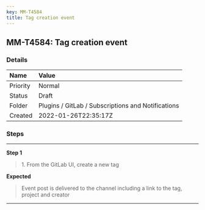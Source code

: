 ```yaml
---
key: MM-T4584
title: Tag creation event
---
```


## MM-T4584: Tag creation event

### Details

| Name     | Value                                              |
| :------- | :------------------------------------------------- |
| Priority | Normal                                             |
| Status   | Draft                                              |
| Folder   | Plugins / GitLab / Subscriptions and Notifications |
| Created  | 2022-01-26T22:35:17Z                               |

### Steps

<hr/>

**Step 1**

> <article>1. From the GitLab UI, create a new tag</article>

**Expected**

> <article>Event post is delivered to the channel including a link to the tag, project and creator</article>

<hr/>
